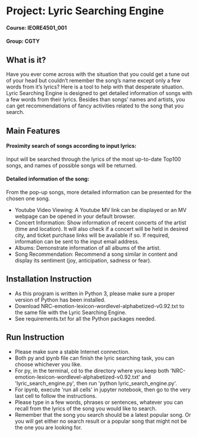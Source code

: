 # Project: Lyric Searching Engine
#### Course: IEORE4501_001
#### Group: CGTY

## What is it?
Have you ever come across with the situation that you could get a tune out of your head but couldn’t remember the song’s name except only a few words from it’s lyrics? Here is a tool to help with that desperate situation. Lyric Searching Engine is designed to get detailed information of songs with a few words from their lyrics. Besides than songs’ names and artists, you can get recommendations of fancy activities related to the song that you search.

## Main Features

#### Proximity search of songs according to input lyrics:
Input will be searched through the lyrics of the most up-to-date Top100 songs, and names of possible songs will be returned.
#### Detailed information of the song:
From the pop-up songs, more detailed information can be presented for the chosen one song.
* Youtube Video Viewing: A Youtube MV link can be displayed or an MV webpage can be opened in your default browser.
* Concert Information: Show information of recent concerts of the artist (time and location). It will also check if a concert will be held in desired city, and ticket purchase links will be available if so. If required, information can be sent to the input email address.
* Albums: Demonstrate information of all albums of the artist.
* Song Recommendation: Recommend a song similar in content and display its sentiment (joy, anticipation, sadness or fear).

## Installation Instruction
 - As this program is written in Python 3, please make sure a proper version of Python has been installed.
 - Download NRC-emotion-lexicon-wordlevel-alphabetized-v0.92.txt to the same file with the Lyric Searching Engine.
 - See requirements.txt for all the Python packages needed.
 
## Run Instruction
 - Please make sure a stable Internet connection.
 - Both py and ipynb file can finish the lyric searching task, you can choose whichever you like.
 - For py, in the terminal, cd to the directory where you keep both 'NRC-emotion-lexicon-wordlevel-alphabetized-v0.92.txt' and 'lyric_search_engine.py', then run 'python lyric_search_engine.py'.
 - For ipynb, execute 'run all cells' in jupyter notebook, then go to the very last cell to follow the instructions. 
 - Please type in a few words, phrases or sentences, whatever you can recall from the lyrics of the song you would like to search.
 - Remember that the song you search should be a latest popular song. Or you will get either no search result or a popular song that might not be the one you are looking for.
 
